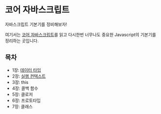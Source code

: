 # 코어 자바스크립트
자바스크립트 기본기를 정비해보자!

여기서는 [코어 자바스크립트](http://www.yes24.com/Product/Goods/78586788)를 읽고 다시한번 너무나도 중요한 Javascript의 기본기를 정리하는 곳입니다. 


## 목차
- 1장: [데이터 타입](chapter1.md)
- 2장: [실행 컨텍스트](chapter2.md)
- 3장: this
- 4장: 콜백 함수
- 5장: 클로저
- 6장: 프로토타입
- 7장: 클래스
